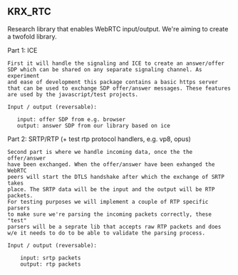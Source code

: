 KRX_RTC
-------

Research library that enables WebRTC input/output. 
We're aiming to create a twofold library. 

Part 1: ICE

    First it will handle the signaling and ICE to create an answer/offer 
    SDP which can be shared on any separate signaling channel. As experiment 
    and ease of development this package contains a basic https server 
    that can be used to exchange SDP offer/answer messages. These features 
    are used by the javascript/test projects.

    Input / output (reversable):

       input: offer SDP from e.g. browser 
       output: answer SDP from our library based on ice 

Part 2: SRTP/RTP (+ test rtp protocol handlers, e.g. vp8, opus)

    Second part is where we handle incoming data, once the the offer/answer
    have been exchanged. When the offer/answer have been exhanged the WebRTC
    peers will start the DTLS handshake after which the exchange of SRTP takes
    place. The SRTP data will be the input and the output will be RTP packets.
    For testing purposes we will implement a couple of RTP specific parsers
    to make sure we're parsing the incoming packets correctly, these "test"
    parsers will be a seprate lib that accepts raw RTP packets and does 
    w/e it needs to do to be able to validate the parsing process. 

    Input / output (reversable):
    
        input: srtp packets 
        output: rtp packets


